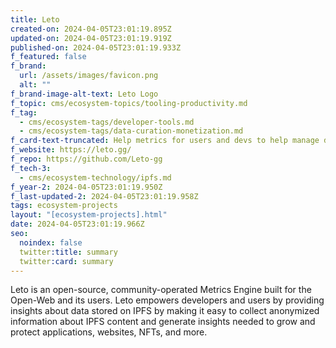 ```yaml
---
title: Leto
created-on: 2024-04-05T23:01:19.895Z
updated-on: 2024-04-05T23:01:19.919Z
published-on: 2024-04-05T23:01:19.933Z
f_featured: false
f_brand:
  url: /assets/images/favicon.png
  alt: ""
f_brand-image-alt-text: Leto Logo
f_topic: cms/ecosystem-topics/tooling-productivity.md
f_tag:
  - cms/ecosystem-tags/developer-tools.md
  - cms/ecosystem-tags/data-curation-monetization.md
f_card-text-truncated: Help metrics for users and devs to help manage data on IPFS.
f_website: https://leto.gg/
f_repo: https://github.com/Leto-gg
f_tech-3:
  - cms/ecosystem-technology/ipfs.md
f_year-2: 2024-04-05T23:01:19.950Z
f_last-updated-2: 2024-04-05T23:01:19.958Z
tags: ecosystem-projects
layout: "[ecosystem-projects].html"
date: 2024-04-05T23:01:19.966Z
seo:
  noindex: false
  twitter:title: summary
  twitter:card: summary
---
```

Leto is an open-source, community-operated Metrics Engine built for the Open-Web and its users. Leto empowers developers and users by providing insights about data stored on IPFS by making it easy to collect anonymized information about IPFS content and generate insights needed to grow and protect applications, websites, NFTs, and more.